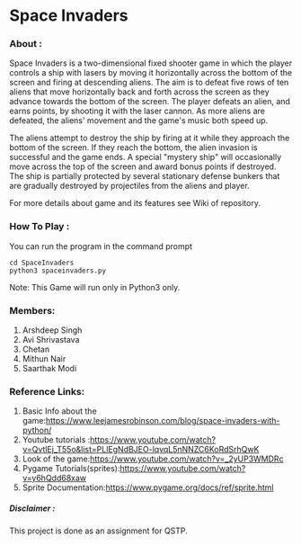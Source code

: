 # Space Invaders

### About :
Space Invaders is a two-dimensional fixed shooter game in which the player controls 
a ship with lasers by moving it horizontally across the bottom of the screen and 
firing at descending aliens. 
The aim is to defeat five rows of ten aliens that move horizontally back and forth 
across the screen as they advance towards the bottom of the screen. 
The player defeats an alien, and earns points, by shooting it with the laser cannon. 
As more aliens are defeated, the aliens' movement and the game's music both speed up.

The aliens attempt to destroy the ship by firing at it while they approach the bottom 
of the screen. 
If they reach the bottom, the alien invasion is successful and the game ends. 
A special "mystery ship" will occasionally move across the top of the screen 
and award bonus points if destroyed. 
The ship is partially protected by several stationary defense bunkers that are 
gradually destroyed by projectiles from the aliens and player.

For more details about game and its features see Wiki of repository.

### How To Play :

You can run the program in the command prompt 

```
cd SpaceInvaders
python3 spaceinvaders.py
```

Note: This Game will run only in Python3 only.


### Members:
1. Arshdeep Singh
2. Avi Shrivastava
3. Chetan
4. Mithun Nair
5. Saarthak Modi

### Reference Links:
1. Basic Info about the game:https://www.leejamesrobinson.com/blog/space-invaders-with-python/
2. Youtube tutorials :https://www.youtube.com/watch?v=QvtlEj_T55o&list=PLlEgNdBJEO-lqvqL5nNNZC6KoRdSrhQwK
3. Look of the game:https://www.youtube.com/watch?v=_2yUP3WMDRc
4. Pygame Tutorials(sprites):https://www.youtube.com/watch?v=y6hQdd68xaw
5. Sprite Documentation:https://www.pygame.org/docs/ref/sprite.html


##### Disclaimer :
This project is done as an assignment for QSTP.
